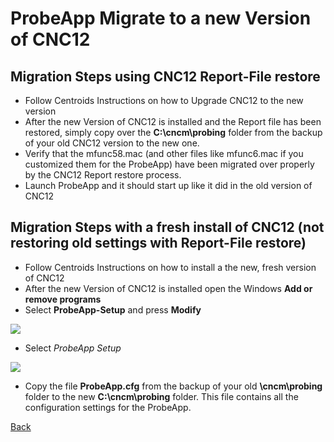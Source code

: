# ProbeApp Migrate to a new Version of CNC12


## Migration Steps using CNC12 Report-File restore

* Follow Centroids Instructions on how to Upgrade CNC12 to the new version
* After the new Version of CNC12 is installed and the Report file has been restored, simply copy over the **C:\cncm\probing** folder from the backup of your old CNC12 version to the new one.
* Verify that the mfunc58.mac (and other files like mfunc6.mac if you customized them for the ProbeApp) have been migrated over properly by the CNC12 Report restore process.
* Launch ProbeApp and it should start up like it did in the old version of CNC12 


## Migration Steps with a fresh install of CNC12 (not restoring old settings with Report-File restore)

* Follow Centroids Instructions on how to install a the new, fresh version of CNC12
* After the new Version of CNC12 is installed open the Windows **Add or remove programs**
* Select **ProbeApp-Setup** and press **Modify**

![](/images/pa131.png)

* Select *ProbeApp Setup*

![](/images/pa132.png)

* Copy the file **ProbeApp.cfg** from the backup of your old **\cncm\probing** folder to the new **C:\cncm\probing** folder. This file contains all the configuration settings for the ProbeApp.



[Back](index.md)

